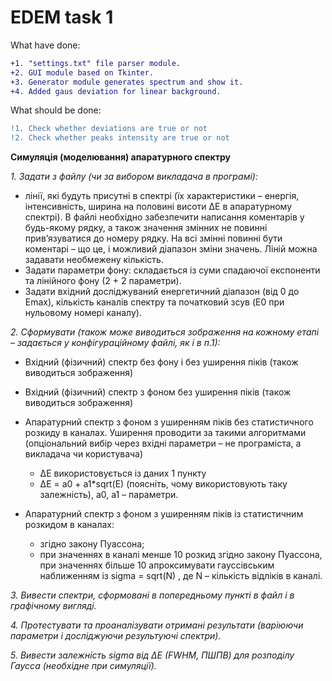 # EDEM task 1

What have done:
```diff
+1. "settings.txt" file parser module.
+2. GUI module based on Tkinter. 
+3. Generator module generates spectrum and show it.
+4. Added gaus deviation for linear background. 
```

What should be done:
```diff
!1. Check whether deviations are true or not
!2. Check whether peaks intensity are true or not
````

__Симуляція (моделювання) апаратурного спектру__

_1. Задати з файлу (чи за вибором викладача в програмі):_
- лінії, які будуть присутні в спектрі (їх характеристики – енергія, інтенсивність, ширина на половині висоти ΔE в апаратурному спектрі). В файлі необхідно забезпечити написання коментарів у будь-якому рядку, а також значення змінних не повинні прив’язуватися до номеру рядку. На всі
змінні повинні бути коментарі – що це, і можливий діапазон зміни значень. Ліній можна задавати необмежену кількість.
- Задати параметри фону: складається із суми спадаючої експоненти та лінійного фону (2 + 2 параметри).
- Задати вхідний досліджуваний енергетичний діапазон (від 0 до Emax), кількість каналів спектру та початковий зсув (E0 при нульовому номері каналу).

_2. Сформувати (також може виводиться зображення на кожному етапі – задається у конфігураційному файлі, як і в п.1):_
- Вхідний (фізичний) спектр без фону і без уширення піків (також виводиться зображення)
- Вхідний (фізичний) спектр з фоном без уширення піків (також виводиться зображення)
- Апаратурний спектр з фоном з уширенням піків без статистичного розкиду в каналах. Уширення проводити за такими алгоритмами (опціональний вибір через вхідні параметри – не програміста, а викладача чи користувача)
  - ΔE використовується із даних 1 пункту
  - ΔE = a0 + a1\*sqrt(E) (поясніть, чому використовують таку залежність), a0, a1 – параметри.

- Апаратурний спектр з фоном з уширенням піків із статистичним розкидом в каналах:
  - згідно закону Пуассона;
  - при значеннях в каналі менше 10 розкид згідно закону Пуассона, при значеннях більше 10 апроксимувати гауссівським наближенням із sigma = sqrt(N) , де N – кількість відліків в каналі.

_3. Вивести спектри, сформовані в попередньому пункті в файл і в графічному
вигляді._

_4. Протестувати та проаналізувати отримані результати (варіюючи параметри і
досліджуючи результуючі спектри)._

_5. Вивести залежність sigma від ΔE (FWHM, ПШПВ) для розподілу Гаусса (необхідне при симуляції)._
